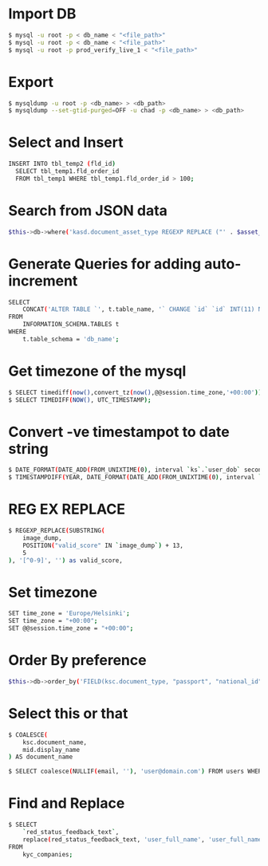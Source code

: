 # Import DB
```sh
$ mysql -u root -p < db_name < "<file_path>"
$ mysql -u root -p < db_name < "<file_path>"
$ mysql -u root -p prod_verify_live_1 < "<file_path>"
```

# Export
```sh
$ mysqldump -u root -p <db_name> > <db_path>
$ mysqldump --set-gtid-purged=OFF -u chad -p <db_name> > <db_path>
```

# Select and Insert
```sh
INSERT INTO tbl_temp2 (fld_id)
  SELECT tbl_temp1.fld_order_id
  FROM tbl_temp1 WHERE tbl_temp1.fld_order_id > 100;
```

# Search from JSON data
```sh
$this->db->where('kasd.document_asset_type REGEXP REPLACE ("' . $asset_id . '", ",", "(\,|$)|")', NULL, FALSE);
```

# Generate Queries for adding auto-increment
```sh
SELECT     
    CONCAT('ALTER TABLE `', t.table_name, '` CHANGE `id` `id` INT(11) NOT NULL AUTO_INCREMENT;')
FROM
    INFORMATION_SCHEMA.TABLES t
WHERE
    t.table_schema = 'db_name';
```

# Get timezone of the mysql
```sh
$ SELECT timediff(now(),convert_tz(now(),@@session.time_zone,'+00:00'));
$ SELECT TIMEDIFF(NOW(), UTC_TIMESTAMP);
```

# Convert -ve timestampot to date string
```sh
$ DATE_FORMAT(DATE_ADD(FROM_UNIXTIME(0), interval `ks`.`user_dob` second), '%Y-%m-%d') as user_dob,
$ TIMESTAMPDIFF(YEAR, DATE_FORMAT(DATE_ADD(FROM_UNIXTIME(0), interval `ks`.`user_dob` second), '%Y-%m-%d'), CURDATE()) as user_age,
```

# REG EX REPLACE
```sh
$ REGEXP_REPLACE(SUBSTRING(
    image_dump,
    POSITION("valid_score" IN `image_dump`) + 13,
    5
), '[^0-9]', '') as valid_score,

```

# Set timezone
```sh
SET time_zone = 'Europe/Helsinki';
SET time_zone = "+00:00";
SET @@session.time_zone = "+00:00";
```

# Order By preference
```sh
$this->db->order_by('FIELD(ksc.document_type, "passport", "national_id", "other")');
```

# Select this or that
```sh
$ COALESCE(
    ksc.document_name,
    mid.display_name
) AS document_name

$ SELECT coalesce(NULLIF(email, ''), 'user@domain.com') FROM users WHERE id=1000000;
```

# Find and Replace
```sh
$ SELECT    
    `red_status_feedback_text`,
    replace(red_status_feedback_text, 'user_full_name', 'user_full_name_user_full_name')
FROM 
    kyc_companies;
```